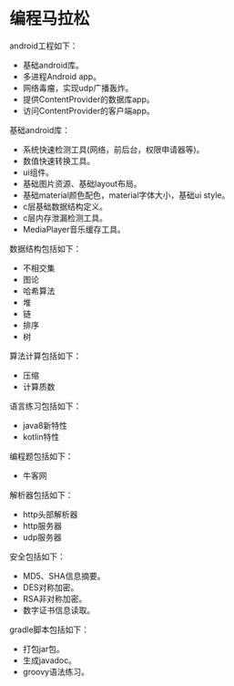 # 编程马拉松

android工程如下：

+ 基础android库。
+ 多进程Android app。
+ 网络毒瘤，实现udp广播轰炸。
+ 提供ContentProvider的数据库app。
+ 访问ContentProvider的客户端app。

基础android库：

+ 系统快速检测工具(网络，前后台，权限申请器等)。
+ 数值快速转换工具。
+ ui组件。
+ 基础图片资源、基础layout布局。
+ 基础material颜色配色，material字体大小，基础ui style。
+ c层基础数据结构定义。
+ c层内存泄漏检测工具。
+ MediaPlayer音乐缓存工具。

数据结构包括如下：

+ 不相交集
+ 图论
+ 哈希算法
+ 堆
+ 链
+ 排序
+ 树

算法计算包括如下：

+ 压缩
+ 计算质数

语言练习包括如下：

+ java8新特性
+ kotlin特性

编程题包括如下：

+ 牛客网

解析器包括如下：

+ http头部解析器
+ http服务器
+ udp服务器

安全包括如下：

+ MD5、SHA信息摘要。
+ DES对称加密。
+ RSA非对称加密。
+ 数字证书信息读取。

gradle脚本包括如下：

+ 打包jar包。
+ 生成javadoc。
+ groovy语法练习。

